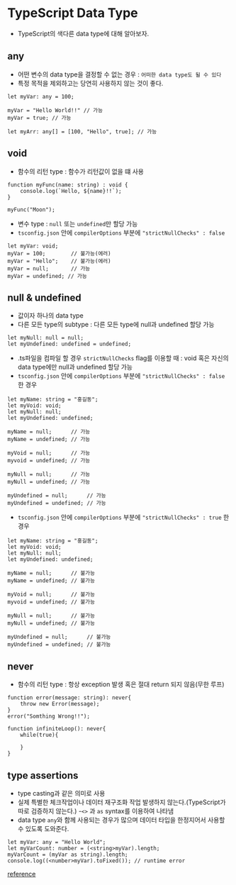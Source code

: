 # TypeScript Data Type

- TypeScript의 색다른 data type에 대해 알아보자.

## any
- 어떤 변수의 data type을 결정할 수 없는 경우 : `어떠한 data type도 될 수 있다`
- 특정 목적을 제외하고는 당연히 사용하지 않는 것이 좋다.
```
let myVar: any = 100;

myVar = "Hello World!!" // 가능
myVar = true; // 가능
```
```
let myArr: any[] = [100, "Hello", true]; // 가능
```

## void
- 함수의 리턴 type : 함수가 리턴값이 없을 떄 사용
```
function myFunc(name: string) : void {
    console.log(`Hello, ${name}!!`);
}

myFunc("Moon");
```
- 변수 type : `null` 또는 `undefined`만 할당 가능
- `tsconfig.json` 안에 `compilerOptions` 부분에 `"strictNullChecks" : false`
```
let myVar: void;
myVar = 100;        // 불가능(에러)
myVar = "Hello";    // 불가능(에러)
myVar = null;       // 가능
myVar = undefined; // 가능
```

## null & undefined
- 값이자 하나의 data type
- 다른 모든 type의 subtype : 다른 모든 type에 null과 undefined 할당 가능
```
let myNull: null = null;
let myUndefined: undefined = undefined;
```
- .ts파일을 컴파일 할 경우 `strictNullChecks` flag를 이용할 때 : void 혹은 자신의 data type에만 null과 undefined 할당 가능 
- `tsconfig.json` 안에 `compilerOptions` 부분에 `"strictNullChecks" : false` 한 경우
```
let myName: string = "홍길동";
let myVoid: void;
let myNull: null;
let myUndefined: undefined;

myName = null;      // 가능
myName = undefined; // 가능

myVoid = null;      // 가능
myvoid = undefined; // 가능

myNull = null;      // 가능
myNull = undefined; // 가능

myUndefined = null;      // 가능
myUndefined = undefined; // 가능
```
- `tsconfig.json` 안에 `compilerOptions` 부분에 `"strictNullChecks" : true` 한 경우
```
let myName: string = "홍길동";
let myVoid: void;
let myNull: null;
let myUndefined: undefined;

myName = null;      // 불가능
myName = undefined; // 불가능

myVoid = null;      // 불가능
myvoid = undefined; // 불가능

myNull = null;      // 불가능
myNull = undefined; // 불가능

myUndefined = null;      // 불가능
myUndefined = undefined; // 불가능
```

## never
- 함수의 리턴 type : 항상 exception 발생 혹은 절대 return 되지 않음(무한 루프)
```
function error(message: string): never{
    throw new Error(message);
}
error("Somthing Wrong!!");

function infiniteLoop(): never{
    while(true){

    }
}
```

## type assertions
- type casting과 같은 의미로 사용
- 실제 특별한 체크작업이나 데이터 재구조화 작업 발생하지 않는다.(TypeScript가 따로 검증하지 않는다.)
-`<>` 과 `as` syntax를 이용하여 나타냄
- data type `any`와 함께 사용되는 경우가 많으며 데이터 타입을 한정지어서 사용할 수 있도록 도와준다. 
```
let myVar: any = "Hello World";
let myVarCount: number = (<string>myVar).length;
myVarCount = (myVar as string).length;
console.log((<number>myVar).toFixed()); // runtime error
```
[reference](https://moon9342.github.io/typescript-datatype-2)